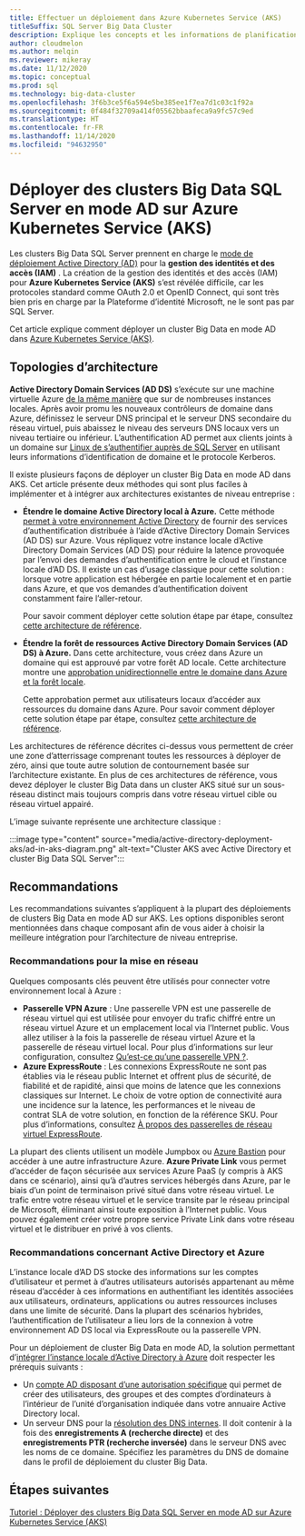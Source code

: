```yaml
---
title: Effectuer un déploiement dans Azure Kubernetes Service (AKS)
titleSuffix: SQL Server Big Data Cluster
description: Explique les concepts et les informations de planification permettant de déployer des clusters Big Data SQL Server en mode AD sur Azure Kubernetes Service (AKS).
author: cloudmelon
ms.author: melqin
ms.reviewer: mikeray
ms.date: 11/12/2020
ms.topic: conceptual
ms.prod: sql
ms.technology: big-data-cluster
ms.openlocfilehash: 3f6b3ce5f6a594e5be385ee1f7ea7d1c03c1f92a
ms.sourcegitcommit: 0f484f32709a414f05562bbaafeca9a9fc57c9ed
ms.translationtype: HT
ms.contentlocale: fr-FR
ms.lasthandoff: 11/14/2020
ms.locfileid: "94632950"
---
```

# <a name="deploy-sql-server-big-data-clusters-in-ad-mode-on-azure-kubernetes-services-aks"></a>Déployer des clusters Big Data SQL Server en mode AD sur Azure Kubernetes Service (AKS)

Les clusters Big Data SQL Server prennent en charge le [mode de déploiement Active Directory (AD)](deploy-active-directory.md) pour la **gestion des identités et des accès (IAM)** . La création de la gestion des identités et des accès (IAM) pour **Azure Kubernetes Service (AKS)** s’est révélée difficile, car les protocoles standard comme OAuth 2.0 et OpenID Connect, qui sont très bien pris en charge par la Plateforme d’identité Microsoft, ne le sont pas par SQL Server.  

Cet article explique comment déployer un cluster Big Data en mode AD dans [Azure Kubernetes Service (AKS)](/azure/aks/intro-kubernetes). 

## <a name="architecture-topologies"></a>Topologies d’architecture

**Active Directory Domain Services (AD DS)** s’exécute sur une machine virtuelle Azure [de la même manière](/windows-server/identity/ad-ds/deploy/virtual-dc/adds-on-azure-vm) que sur de nombreuses instances locales.  Après avoir promu les nouveaux contrôleurs de domaine dans Azure, définissez le serveur DNS principal et le serveur DNS secondaire du réseau virtuel, puis abaissez le niveau des serveurs DNS locaux vers un niveau tertiaire ou inférieur. L’authentification AD permet aux clients joints à un domaine sur [Linux de s’authentifier auprès de SQL Server](../linux/sql-server-linux-active-directory-auth-overview.md) en utilisant leurs informations d’identification de domaine et le protocole Kerberos.

Il existe plusieurs façons de déployer un cluster Big Data en mode AD dans AKS.  Cet article présente deux méthodes qui sont plus faciles à implémenter et à intégrer aux architectures existantes de niveau entreprise :

* **Étendre le domaine Active Directory local à Azure.** Cette méthode [permet à votre environnement Active Directory](/azure/architecture/reference-architectures/identity/adds-extend-domain) de fournir des services d’authentification distribuée à l’aide d’Active Directory Domain Services (AD DS) sur Azure. Vous répliquez votre instance locale d’Active Directory Domain Services (AD DS) pour réduire la latence provoquée par l’envoi des demandes d’authentification entre le cloud et l’instance locale d’AD DS. Il existe un cas d’usage classique pour cette solution : lorsque votre application est hébergée en partie localement et en partie dans Azure, et que vos demandes d’authentification doivent constamment faire l’aller-retour.

   Pour savoir comment déployer cette solution étape par étape, consultez [cette architecture de référence](https://github.com/mspnp/identity-reference-architectures/tree/master/adds-extend-domain).

* **Étendre la forêt de ressources Active Directory Domain Services (AD DS) à Azure.** Dans cette architecture, vous créez dans Azure un domaine qui est approuvé par votre forêt AD locale. Cette architecture montre une [approbation unidirectionnelle entre le domaine dans Azure et la forêt locale](/azure/architecture/reference-architectures/identity/adds-forest).

   Cette approbation permet aux utilisateurs locaux d’accéder aux ressources du domaine dans Azure. Pour savoir comment déployer cette solution étape par étape, consultez [cette architecture de référence](https://github.com/mspnp/identity-reference-architectures/tree/master/adds-forest).

Les architectures de référence décrites ci-dessus vous permettent de créer une zone d’atterrissage comprenant toutes les ressources à déployer de zéro, ainsi que toute autre solution de contournement basée sur l’architecture existante. En plus de ces architectures de référence, vous devez déployer le cluster Big Data dans un cluster AKS situé sur un sous-réseau distinct mais toujours compris dans votre réseau virtuel cible ou réseau virtuel appairé.

L’image suivante représente une architecture classique :

:::image type="content" source="media/active-directory-deployment-aks/ad-in-aks-diagram.png" alt-text="Cluster AKS avec Active Directory et cluster Big Data SQL Server":::

## <a name="recommendations"></a>Recommandations

Les recommandations suivantes s’appliquent à la plupart des déploiements de clusters Big Data en mode AD sur AKS. Les options disponibles seront mentionnées dans chaque composant afin de vous aider à choisir la meilleure intégration pour l’architecture de niveau entreprise.

### <a name="networking-recommendations"></a>Recommandations pour la mise en réseau

Quelques composants clés peuvent être utilisés pour connecter votre environnement local à Azure :

* **Passerelle VPN Azure** : Une passerelle VPN est une passerelle de réseau virtuel qui est utilisée pour envoyer du trafic chiffré entre un réseau virtuel Azure et un emplacement local via l’Internet public. Vous allez utiliser à la fois la passerelle de réseau virtuel Azure et la passerelle de réseau virtuel local. Pour plus d’informations sur leur configuration, consultez [Qu’est-ce qu’une passerelle VPN ?](/azure/vpn-gateway/vpn-gateway-about-vpngateways).
* **Azure ExpressRoute** : Les connexions ExpressRoute ne sont pas établies via le réseau public Internet et offrent plus de sécurité, de fiabilité et de rapidité, ainsi que moins de latence que les connexions classiques sur Internet. Le choix de votre option de connectivité aura une incidence sur la latence, les performances et le niveau de contrat SLA de votre solution, en fonction de la référence SKU. Pour plus d’informations, consultez [À propos des passerelles de réseau virtuel ExpressRoute](/azure/expressroute/expressroute-about-virtual-network-gateways).

La plupart des clients utilisent un modèle Jumpbox ou [Azure Bastion](/azure/bastion/bastion-overview) pour accéder à une autre infrastructure Azure. **Azure Private Link** vous permet d’accéder de façon sécurisée aux services Azure PaaS (y compris à AKS dans ce scénario), ainsi qu’à d’autres services hébergés dans Azure, par le biais d’un point de terminaison privé situé dans votre réseau virtuel. Le trafic entre votre réseau virtuel et le service transite par le réseau principal de Microsoft, éliminant ainsi toute exposition à l’Internet public. Vous pouvez également créer votre propre service Private Link dans votre réseau virtuel et le distribuer en privé à vos clients.

### <a name="active-directory-and-azure-recommendation"></a>Recommandations concernant Active Directory et Azure

L’instance locale d’AD DS stocke des informations sur les comptes d’utilisateur et permet à d’autres utilisateurs autorisés appartenant au même réseau d’accéder à ces informations en authentifiant les identités associées aux utilisateurs, ordinateurs, applications ou autres ressources incluses dans une limite de sécurité. Dans la plupart des scénarios hybrides, l’authentification de l’utilisateur a lieu lors de la connexion à votre environnement AD DS local via ExpressRoute ou la passerelle VPN.  

Pour un déploiement de cluster Big Data en mode AD, la solution permettant d’[intégrer l’instance locale d’Active Directory à Azure](/azure/architecture/reference-architectures/identity/) doit respecter les prérequis suivants :

* Un [compte AD disposant d’une autorisation spécifique](active-directory-prerequisites.md) qui permet de créer des utilisateurs, des groupes et des comptes d’ordinateurs à l’intérieur de l’unité d’organisation indiquée dans votre annuaire Active Directory local.
* Un serveur DNS pour la [résolution des DNS internes](active-directory-dns-reconciliation.md). Il doit contenir à la fois des **enregistrements A (recherche directe)** et des **enregistrements PTR (recherche inversée)** dans le serveur DNS avec les noms de ce domaine. Spécifiez les paramètres du DNS de domaine dans le profil de déploiement du cluster Big Data.  

## <a name="next-steps"></a>Étapes suivantes

[Tutoriel : Déployer des clusters Big Data SQL Server en mode AD sur Azure Kubernetes Service (AKS)](active-directory-deployment-aks-tutorial.md)
